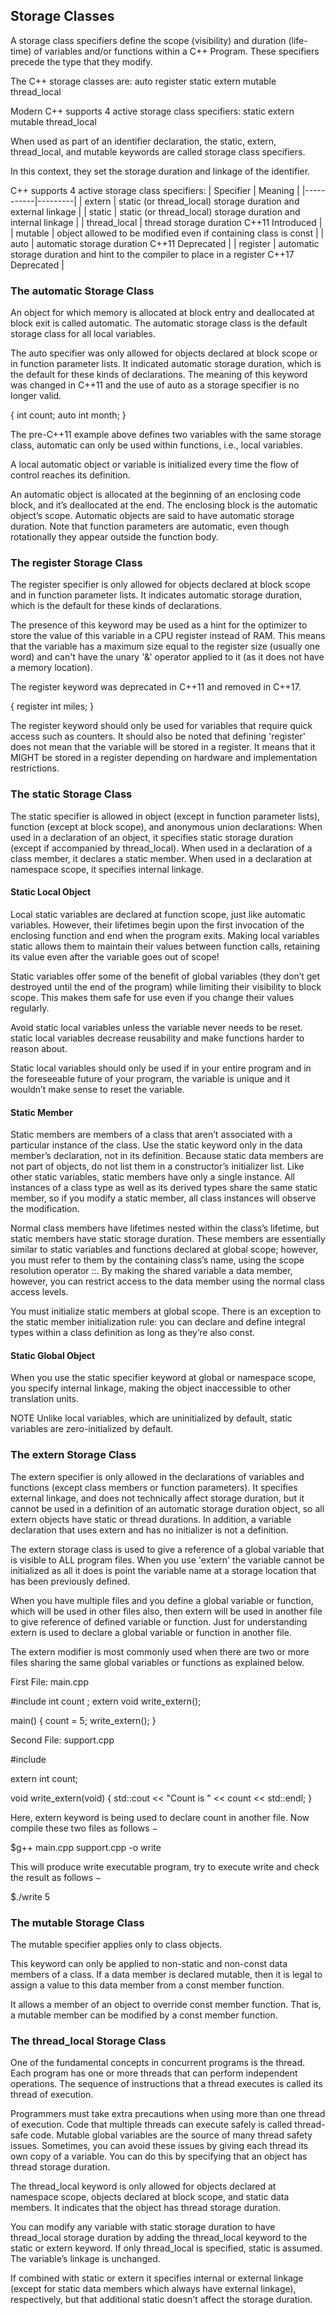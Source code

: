 ## Storage Classes
A storage class specifiers define the scope (visibility) and duration (life-time) of variables and/or functions within a C++ Program. These specifiers precede the type that they modify.

The C++ storage classes are:
  auto
  register
  static
  extern
  mutable
  thread_local

Modern C++ supports 4 active storage class specifiers:
	static
	extern
	mutable
	thread_local

When used as part of an identifier declaration, the static, extern, thread_local, and mutable keywords are called storage class specifiers.

In this context, they set the storage duration and linkage of the identifier.

C++ supports 4 active storage class specifiers:
| Specifier | Meaning |
|-----------|---------|
| extern | static (or thread_local) storage duration and external linkage |
| static | static (or thread_local) storage duration and internal linkage |
| thread_local | thread storage duration C++11 Introduced |
| mutable | object allowed to be modified even if containing class is const |
| auto | automatic storage duration C++11 Deprecated |
| register | automatic storage duration and hint to the compiler to place in a register C++17 Deprecated |




### The automatic Storage Class
An object for which memory is allocated at block entry and deallocated at block exit is called automatic. The automatic storage class is the default storage class for all local variables.

The auto specifier was only allowed for objects declared at block scope or in function parameter lists. It indicated automatic storage duration, which is the default for these kinds of declarations. The meaning of this keyword was changed in C++11 and the use of auto as a storage specifier is no longer valid.

{
   int count;
   auto int month;
}

The pre-C++11 example above defines two variables with the same storage class, automatic can only be used within functions, i.e., local variables.

A local automatic object or variable is initialized every time the flow of control reaches its definition.

An automatic object is allocated at the beginning of an enclosing code block,
and it’s deallocated at the end. The enclosing block is the automatic object’s
scope. Automatic objects are said to have automatic storage duration. Note that
function parameters are automatic, even though rotationally they appear
outside the function body.




### The register Storage Class

The register specifier is only allowed for objects declared at block scope and in function parameter lists. It indicates automatic storage duration, which is the default for these kinds of declarations.

The presence of this keyword may be used as a hint for the optimizer to store the value of this variable in a CPU register instead of RAM. This means that the variable has a maximum size equal to the register size (usually one word) and can't have the unary '&' operator applied to it (as it does not have a memory location).

The register keyword was deprecated in C++11 and removed in C++17.

{
   register int  miles;
}

The register keyword should only be used for variables that require quick access such as counters. It should also be noted that defining 'register' does not mean that the variable will be stored in a register. It means that it MIGHT be stored in a register depending on hardware and implementation restrictions.





### The static Storage Class
The static specifier is allowed in object (except in function parameter lists), function (except at block scope), and anonymous union declarations:
  When used in a declaration of an object, it specifies static storage duration (except if accompanied by thread_local).
  When used in a declaration of a class member, it declares a static member.
  When used in a declaration at namespace scope, it specifies internal linkage.


#### Static Local Object
Local static variables are declared at function scope, just like automatic variables. However, their lifetimes begin upon the first invocation of the enclosing function and end when the program exits. Making local variables static allows them to maintain their values between function calls, retaining its value even after the variable goes out of scope!

Static variables offer some of the benefit of global variables (they don’t get destroyed until the end of the program) while limiting their visibility to block scope. This makes them safe for use even if you change their values regularly.

Avoid static local variables unless the variable never needs to be reset. static local variables decrease reusability and make functions harder to reason about.

Static local variables should only be used if in your entire program and in the foreseeable future of your program, the variable is unique and it wouldn’t make sense to reset the variable.


#### Static Member
Static members are members of a class that aren’t associated with a particular
instance of the class. Use the static keyword only in the data member’s declaration, not in its definition. Because static data members are not part of objects, do not list them in a constructor’s initializer list. Like other static variables, static members have only a single instance. All instances of a class type as well as its derived types share the same static member, so if you modify a static member, all class instances will observe the modification.

Normal class members have lifetimes nested within the class’s lifetime, but static members have static storage duration. These members are essentially similar to static variables and functions declared at global scope; however, you must refer to them by the containing class’s name, using the scope resolution operator ::. By making the shared variable a data member, however, you can restrict access to the data member using the normal class access levels.

You must initialize static members at global scope. There is an exception to the static member initialization rule: you can declare and define integral types within a class definition as long as they’re also const.


#### Static Global Object
When you use the static specifier keyword at global or namespace scope, you specify internal linkage, making the object inaccessible to other translation units.

NOTE
Unlike local variables, which are uninitialized by default, static variables are zero-initialized by default.





### The extern Storage Class
The extern specifier is only allowed in the declarations of variables and functions (except class members or function parameters). It specifies external linkage, and does not technically affect storage duration, but it cannot be used in a definition of an automatic storage duration object, so all extern objects have static or thread durations. In addition, a variable declaration that uses extern and has no initializer is not a definition.

The extern storage class is used to give a reference of a global variable that is visible to ALL program files. When you use 'extern' the variable cannot be initialized as all it does is point the variable name at a storage location that has been previously defined.

When you have multiple files and you define a global variable or function, which will be used in other files also, then extern will be used in another file to give reference of defined variable or function. Just for understanding extern is used to declare a global variable or function in another file.

The extern modifier is most commonly used when there are two or more files sharing the same global variables or functions as explained below.

First File: main.cpp

  #include <iostream>
  int count ;
  extern void write_extern();

  main() {
     count = 5;
     write_extern();
  }

Second File: support.cpp

  #include <iostream>

  extern int count;

  void write_extern(void) {
     std::cout << "Count is " << count << std::endl;
  }

Here, extern keyword is being used to declare count in another file. Now compile these two files as follows −

  $g++ main.cpp support.cpp -o write

This will produce write executable program, try to execute write and check the result as follows −

  $./write
  5




### The mutable Storage Class

The mutable specifier applies only to class objects.

This keyword can only be applied to non-static and non-const data members of a class. If a data member is declared mutable, then it is legal to assign a value to this data member from a const member function.

It allows a member of an object to override const member function. That is, a mutable member can be modified by a const member function.



### The thread_local Storage Class
One of the fundamental concepts in concurrent programs is the thread. Each program has one or more threads that can perform independent operations. The sequence of instructions that a thread executes is called its thread of execution.

Programmers must take extra precautions when using more than one thread of execution. Code that multiple threads can execute safely is called thread-safe code. Mutable global variables are the source of many thread safety issues. Sometimes, you can avoid these issues by giving each thread its own
copy of a variable. You can do this by specifying that an object has thread storage duration.

The thread_local keyword is only allowed for objects declared at namespace scope, objects declared at block scope, and static data members. It indicates that the object has thread storage duration.

You can modify any variable with static storage duration to have thread_local storage duration by adding the thread_local keyword to the static or
extern keyword. If only thread_local is specified, static is assumed. The variable’s linkage is unchanged.

If combined with static or extern it specifies internal or external linkage (except for static data members which always have external linkage), respectively, but that additional static doesn't affect the storage duration.
